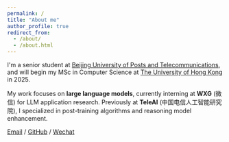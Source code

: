 ```yaml
---
permalink: /
title: "About me"
author_profile: true
redirect_from: 
  - /about/
  - /about.html
---
```


I'm a senior student at [Beijing University of Posts and Telecommunications](https://www.bupt.edu.cn/), and will begin my MSc in Computer Science at [The University of Hong Kong](https://www.hku.hk/) in 2025. 

My work focuses on **large language models**, currently interning at **WXG** (微信) for LLM application research. Previously at **TeleAI** (中国电信人工智能研究院), I specialized in post-training algorithms and reasoning model enhancement.

[Email](mailto:xujian.huang@qq.com) / [GitHub](https://github.com/mistyrainH) / [Wechat](../images/wechat.png)
